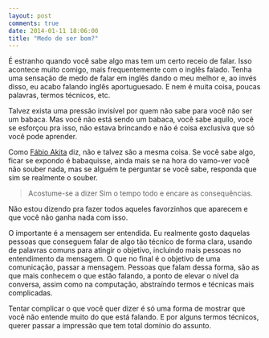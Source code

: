 ```yaml
---
layout: post
comments: true
date: 2014-01-11 18:06:00
title: "Medo de ser bom?"
---
```


É estranho quando você sabe algo mas tem um certo receio de falar. Isso acontece muito comigo, mais frequentemente com o inglês falado. Tenha uma sensação de medo de falar em inglês dando o meu melhor e, ao invés disso, eu acabo falando inglês aportuguesado. E nem é muita coisa, poucas palavras, termos técnicos, etc.

Talvez exista uma pressão invisível por quem não sabe para você não ser um babaca. Mas você não está sendo um babaca, você sabe aquilo, você se esforçou pra isso, não estava brincando e não é coisa exclusiva que só você pode aprender.

Como [Fábio Akita](www.akitaonrails.com/2007/04/14/off-topic-seja-arrogante) diz, não e talvez são a mesma coisa. Se você sabe algo, ficar se expondo é babaquisse, ainda mais se na hora do vamo-ver você não souber nada, mas se alguém te perguntar se você sabe, responda que sim se realmente o souber.

>Acostume-se a dizer Sim o tempo todo e encare as consequências.

Não estou dizendo pra fazer todos aqueles favorzinhos que aparecem e que você não ganha nada com isso.

O importante é a mensagem ser entendida. Eu realmente gosto daquelas pessoas que conseguem falar de algo tão técnico de forma clara, usando de palavras comuns para atingir o objetivo, incluindo mais pessoas no entendimento da mensagem. O que no final é o objetivo de uma comunicação, passar a mensagem. Pessoas que falam dessa forma, são as que mais conhecem o que estão falando, a ponto de elevar o nível da conversa, assim como na computação, abstraíndo termos e técnicas mais complicadas.

Tentar complicar o que você quer dizer é só uma forma de mostrar que você não entende muito do que está falando. E por alguns termos técnicos, querer passar a impressão que tem total domínio do assunto.